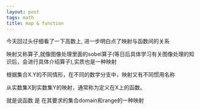 ```yaml
---
layout: post
tags: math
title: map & function
---
```


今天回过头仔细看了一下高数上, 进一步明白点了映射与函数间的关系

映射又称算子,就像图像处理里面的sobel算子(等日后具体学习有关图像处理的知识后，会进行具体介绍算子),实质也是一种映射

根据集合X.Y的不同情形，在不同的数学分支中，映射又有不同惯用名称

从实数集X到实数集Y的映射，通常称为定义在X上的函数。

就是说函数 是 在其要求的集合domain和range的一种映射
